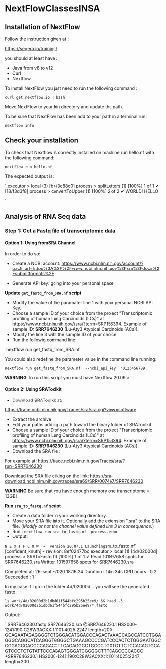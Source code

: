 # NextFlowClassesINSA
## Installation of NextFlow
Follow the instruction given at : 

https://seqera.io/training/

you should at least have :

 - Java from v8 to v12
 - Curl 
 - Nextflow

 To install NextFlow you just need to run the following command :

`curl get.nextflow.io | bash`

Move NextFlow to your bin directory and update the path.

To be sure that NextFlow has been add to your path in a terminal run:

`nextflow info`


## Check your installation
To check that Nextflow is correctly installed on machine run hello.nf with the following command:

`nextflow run hello.nf`

The expected output is:

`
executor >  local (3)
[b4/3c88c0] process > splitLetters (1)   [100%] 1 of 1 ✔
[18/f3d3f8] process > convertToUpper (1) [100%] 2 of 2 ✔
WORLD!
HELLO

`

## Analysis of RNA Seq data
### Step 1: Get a Fastq file of transcriptomic data
#### Option 1: Using fromSRA Channel

In order to do so:
+ Create a NCBI account: https://www.ncbi.nlm.nih.gov/account/?back_url=https%3A%2F%2Fwww.ncbi.nlm.nih.gov%2Fsra%2Fdocs%2Fsubmitformats%2F

+ Generate API key: going into your personal space


**Update `get_fastq_from_SRA.nf` script**

+ Modify the value of the paramater line 1 with your personal NCBI API Key.
+ Choose a sample ID of your choice from the project "Transcriptomic profiling of human Lung Carcinoids (LCs)" at https://www.ncbi.nlm.nih.gov//sra/?term=SRP156394. Example of sample ID: **SRR7646230** (Lu-Aty3 Atypical Carcinoids (ACs)). 
+ Modify the line 3 with the sample ID of your choice
+ Run the followig command line: 

`nextflow run get_fastq_from_SRA.nf 

You could also redefine the parameter value in the command line running:

`nextflow run get_fastq_from_SRA.nf  --ncbi_api_key  '0123456789`

**WARNING** To run this script you must have Nextflow 20.09 >

#### Option 2: Using SRAToolkit
- Download SRAToolkit at:

https://trace.ncbi.nlm.nih.gov/Traces/sra/sra.cgi?view=software

- Extract the archive
- Edit your paths adding a path toward the binary folder of SRAToolkit
- Choose a sample ID of your choice from the project "Transcriptomic profiling of human Lung Carcinoids (LCs)" at https://www.ncbi.nlm.nih.gov//sra/?term=SRP156394. Example of sample ID: **SRR7646230** (Lu-Aty3 Atypical Carcinoids (ACs)). 
- Download the SRA file : 

For example at:
https://trace.ncbi.nlm.nih.gov/Traces/sra/?run=SRR7646230

Download the SRA file cliking on the link: https://sra-download.ncbi.nlm.nih.gov/traces/sra69/SRR/007467/SRR7646230

**WARNING** Be sure that you have enough memory one transcriptome = 13GB! 

**Run `sra_to_fastq.nf` script**
- Create a data folder in your working directory.
- Move your SRA file into it. Optionally add the extension ".sra" to the SRA file. (*Modify or not the channel value defined line 3 in consequence.*)
- Run : `nextflow run sra_to_fastq.nf -process.echo`
- Output:

`
N E X T F L O W  ~  version 20.07.1
Launching `sra_to_fastq.nf` [confident_knuth] - revision: 8ef02477bc
executor >  local (1)
[4d/02000d] process > SRAToFastq (1) [100%] 1 of 1 ✔
Read 101597658 spots for SRR7646230.sra
Written 101597658 spots for SRR7646230.sra

Completed at: 26-sept.-2020 18:16:24
Duration    : 14m 34s
CPU hours   : 0.2
Succeeded   : 1
`


In my case if I go in the folder 4d/02000d... you will see the generated fastq.

`
ls work/4d/02000d2b1dbd61f544bfc295b25ee9/ && head -3 work/4d/02000d2b1dbd61f544bfc295b25ee9/*.fastq
`

Output:

`
SRR7646230.fastq	SRR7646230.sra
@SRR7646230.1 HS2000-1241:190:C28W3ACXX:1:1101:4025:2247 length=200
GCAGAATAGAGGGGTCTGGGACATGGACCCAGACTAAACCAGCCATCCTGGAGGGCAGGCATCAGGGTGGGGCTGAAAGCCCCGATCCCACTCTGGGAATGGCCGGAGGGACCCCAGACCTTCAGAGGGCTGCCCTGGTGTTCTCCACAGTGCAGTCCCTCTGTATTCCCAGAGTGGGATCGGGGCTTTCAGCCCCACCC
+SRR7646230.1 HS2000-1241:190:C28W3ACXX:1:1101:4025:2247 length=200






